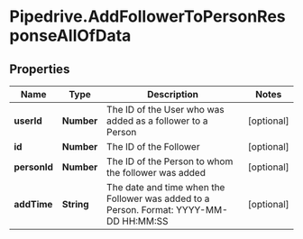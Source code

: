 # Pipedrive.AddFollowerToPersonResponseAllOfData

## Properties

Name | Type | Description | Notes
------------ | ------------- | ------------- | -------------
**userId** | **Number** | The ID of the User who was added as a follower to a Person | [optional] 
**id** | **Number** | The ID of the Follower | [optional] 
**personId** | **Number** | The ID of the Person to whom the follower was added | [optional] 
**addTime** | **String** | The date and time when the Follower was added to a Person. Format: YYYY-MM-DD HH:MM:SS | [optional] 


